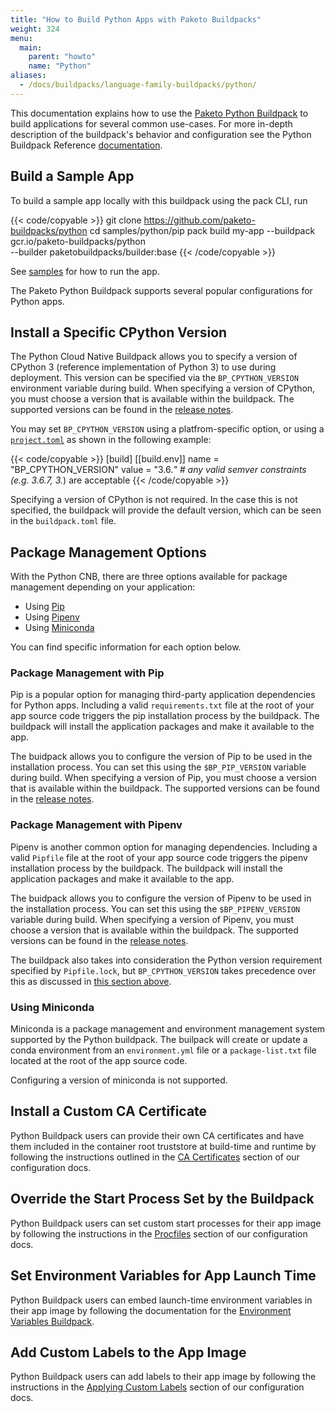 ```yaml
---
title: "How to Build Python Apps with Paketo Buildpacks"
weight: 324
menu:
  main:
    parent: "howto"
    name: "Python"
aliases:
  - /docs/buildpacks/language-family-buildpacks/python/
---
```


This documentation explains how to use the [Paketo Python
Buildpack](https://github.com/paketo-buildpacks/python) to build applications
for several common use-cases. For more in-depth description of the buildpack's
behavior and configuration see the Python Buildpack Reference
[documentation](/docs/reference/python-reference).

## Build a Sample App
To build a sample app locally with this buildpack using the pack CLI, run

{{< code/copyable >}}
git clone https://github.com/paketo-buildpacks/python
cd samples/python/pip
pack build my-app --buildpack gcr.io/paketo-buildpacks/python \
  --builder paketobuildpacks/builder:base
{{< /code/copyable >}}

See
[samples](https://github.com/paketo-buildpacks/python/tree/main/samples/python/pip)
for how to run the app.

The Paketo Python Buildpack supports several popular configurations for Python apps.

## <a id="specifying-python-version"></a>Install a Specific CPython Version

The Python Cloud Native Buildpack allows you to specify a version of CPython 3
(reference implementation of Python 3) to use during deployment. This version
can be specified via the `BP_CPYTHON_VERSION` environment variable during
build. When specifying a version of CPython, you must choose a version that is
available within the buildpack. The supported versions can be found in the
[release notes](https://github.com/paketo-buildpacks/python/releases/latest).

You may set `BP_CPYTHON_VERSION` using a platfrom-specific option, or using
a [`project.toml`](https://buildpacks.io/docs/app-developer-guide/using-project-descriptor)
as shown in the following example:

{{< code/copyable >}}
[build]
  [[build.env]]
    name = "BP_CPYTHON_VERSION"
    value = "3.6.*" # any valid semver constraints (e.g. 3.6.7, 3.*) are acceptable
{{< /code/copyable >}}

Specifying a version of CPython is not required. In the case this is not
specified, the buildpack will provide the default version, which can be seen in
the `buildpack.toml` file.

## <a id="package-management-options"></a> Package Management Options

With the Python CNB, there are three options available for package management
depending on your application:

* Using [Pip](https://pip.pypa.io)
* Using [Pipenv](https://pypi.org/project/pipenv)
* Using [Miniconda](https://docs.conda.io/en/latest/miniconda.html)

You can find specific information for each option below.

### <a id="package-management-with-pip"></a> Package Management with Pip

Pip is a popular option for managing third-party application dependencies for
Python apps.  Including a valid `requirements.txt` file at the root of your app
source code triggers the pip installation process by the buildpack. The
buildpack will install the application packages and make it available to the
app.

The buidpack allows you to configure the version of Pip to be used in the
installation process. You can set this using the `$BP_PIP_VERSION` variable
during build. When specifying a version of Pip, you must choose a version that
is available within the buildpack. The supported versions can be found in the
[release notes](https://github.com/paketo-buildpacks/python/releases/latest).

### <a id="package-management-with-pipenv"></a> Package Management with Pipenv

Pipenv is another common option for managing dependencies. Including a valid
`Pipfile` file at the root of your app source code triggers the pipenv
installation process by the buildpack. The buildpack will install the
application packages and make it available to the app.

The buidpack allows you to configure the version of Pipenv to be used in the
installation process. You can set this using the `$BP_PIPENV_VERSION` variable
during build. When specifying a version of Pipenv, you must choose a version
that is available within the buildpack. The supported versions can be found in the
[release notes](https://github.com/paketo-buildpacks/python/releases/latest).

The buildpack also takes into consideration the Python version requirement
specified by `Pipfile.lock`, but `BP_CPYTHON_VERSION` takes precedence over
this as discussed in [this section above](#specifying-python-version).

### <a id="using-miniconda"></a> Using Miniconda

Miniconda is a package management and environment management system supported
by the Python buildpack. The builpack will create or update a conda environment
from an `environment.yml` file or a `package-list.txt` file located at the root
of the app source code.

Configuring a version of miniconda is not supported.

## Install a Custom CA Certificate
Python Buildpack users can provide their own CA certificates and have them
included in the container root truststore at build-time and runtime by
following the instructions outlined in the [CA
Certificates](docs/reference/configuration/#ca-certificates)
section of our configuration docs.

## Override the Start Process Set by the Buildpack
Python Buildpack users can set custom start processes for their app image by
following the instructions in the
[Procfiles](https://paketo.io/docs/reference/configuration/#procfiles) section
of our configuration docs.

## Set Environment Variables for App Launch Time
Python Buildpack users can embed launch-time environment variables in their
app image by following the documentation for the [Environment Variables
Buildpack](https://github.com/paketo-buildpacks/environment-variables/blob/main/README.md).

## Add Custom Labels to the App Image
Python Buildpack users can add labels to their app image by following the
instructions in the [Applying Custom
Labels](/docs/reference/configuration/#applying-custom-labels)
section of our configuration docs.

